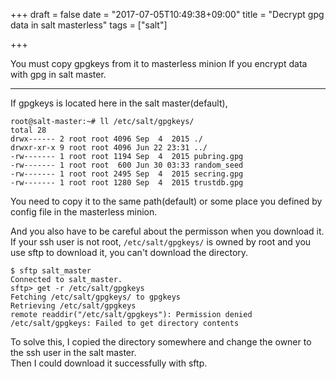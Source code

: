 +++
draft = false
date = "2017-07-05T10:49:38+09:00"
title = "Decrypt gpg data in salt masterless"
tags = ["salt"]

+++

<!--more-->

You must copy gpgkeys from it to masterless minion If you encrypt data with gpg in salt master.  

---

If gpgkeys is located here in the salt master(default),  
```
root@salt-master:~# ll /etc/salt/gpgkeys/
total 28
drwx------ 2 root root 4096 Sep  4  2015 ./
drwxr-xr-x 9 root root 4096 Jun 22 23:31 ../
-rw------- 1 root root 1194 Sep  4  2015 pubring.gpg
-rw------- 1 root root  600 Jun 30 03:33 random_seed
-rw------- 1 root root 2495 Sep  4  2015 secring.gpg
-rw------- 1 root root 1280 Sep  4  2015 trustdb.gpg
```

You need to copy it to the same path(default) or some place you defined by config file in the masterless minion.  

And you also have to be careful about the permisson when you download it.  
If your ssh user is not root, `/etc/salt/gpgkeys/` is owned by root and you use sftp to download it, you can't download the directory.  

```
$ sftp salt_master
Connected to salt_master.
sftp> get -r /etc/salt/gpgkeys
Fetching /etc/salt/gpgkeys/ to gpgkeys
Retrieving /etc/salt/gpgkeys
remote readdir("/etc/salt/gpgkeys"): Permission denied
/etc/salt/gpgkeys: Failed to get directory contents
```

To solve this, I copied the directory somewhere and change the owner to the ssh user in the salt master.  
Then I could download it successfully with sftp.  
